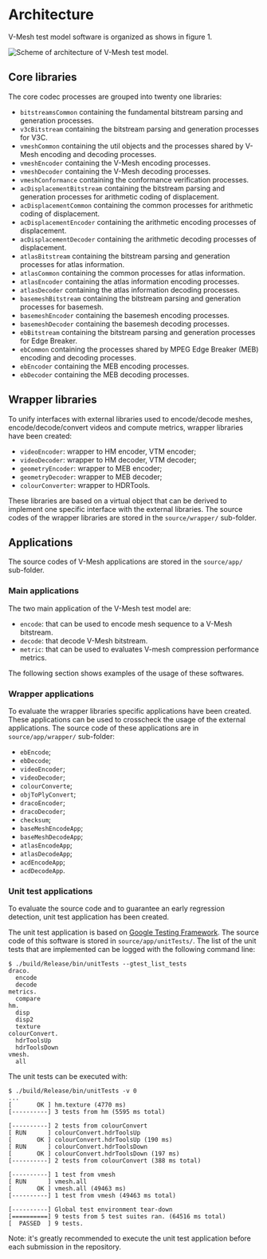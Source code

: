 <!--- Architecture  --->
# Architecture 

V-Mesh test model software is organized as shows in figure 1.

![Scheme of architecture of V-Mesh test model.](images/architecture.png)

## Core libraries

The core codec processes are grouped into twenty one libraries:

- `bitstreamsCommon` containing the fundamental bitstream parsing and generation processes.
- `v3cBitstream` containing the bitstream parsing and generation processes for V3C.
- `vmeshCommon` containing the util objects and the processes shared by V-Mesh encoding and decoding processes.
- `vmeshEncoder` containing the V-Mesh encoding processes.
- `vmeshDecoder` containing the V-Mesh decoding processes.
- `vmeshConformance` containing the conformance verification processes.
- `acDisplacementBitstream` containing the bitstream parsing and generation processes for arithmetic coding of displacement.
- `acDisplacementCommon` containing the common processes for arithmetic coding of displacement.
- `acDisplacementEncoder` containing the arithmetic encoding processes of displacement.
- `acDisplacementDecoder` containing the arithmetic decoding processes of displacement.
- `atlasBitstream` containing the bitstream parsing and generation processes for atlas information.
- `atlasCommon` containing the common processes for atlas information.
- `atlasEncoder` containing the atlas information encoding processes.
- `atlasDecoder` containing the atlas information decoding processes.
- `basemeshBitstream` containing the bitstream parsing and generation processes for basemesh.
- `basemeshEncoder` containing the basemesh encoding processes.
- `basemeshDecoder` containing the basemesh decoding processes.
- `ebBitstream` containing the bitstream parsing and generation processes for Edge Breaker.
- `ebCommon` containing the processes shared by MPEG Edge Breaker (MEB) encoding and decoding processes.
- `ebEncoder` containing the MEB encoding processes.
- `ebDecoder` containing the MEB decoding processes.

## Wrapper libraries
 
To unify interfaces with external libraries used to encode/decode meshes, encode/decode/convert videos and compute metrics, wrapper libraries
have been created:

- `videoEncoder`: wrapper to HM encoder, VTM encoder;
- `videoDecoder`: wrapper to HM decoder, VTM decoder;
- `geometryEncoder`: wrapper to MEB encoder; 
- `geometryDecoder`: wrapper to MEB decoder;
- `colourConverter`: wrapper to HDRTools.

These libraries are based on a virtual object that can be derived to implement one specific interface with the external libraries. The source codes of the wrapper libraries are stored in the `source/wrapper/` sub-folder.

## Applications 

The source codes of V-Mesh applications are stored in the `source/app/` sub-folder. 

### Main applications

The two main application of the V-Mesh test model are: 

- `encode`: that can be used to encode mesh sequence to a V-Mesh bitstream.
- `decode`: that decode V-Mesh bitstream.
- `metric`: that can be used to evaluates V-mesh compression performance metrics.

The following section shows examples of the usage of these softwares.

### Wrapper applications

To evaluate the wrapper libraries specific applications have been created. These applications can be used to crosscheck the usage of the external applications. The source code of these applications are in `source/app/wrapper/` sub-folder: 

- `ebEncode`;
- `ebDecode`;
- `videoEncoder`;
- `videoDecoder`;
- `colourConverte`;
- `objToPlyConvert`;
- `dracoEncoder`;
- `dracoDecoder`;
- `checksum`;
- `baseMeshEncodeApp`;
- `baseMeshDecodeApp`;
- `atlasEncodeApp`;
- `atlasDecodeApp`;
- `acdEncodeApp`;
- `acdDecodeApp`.

### Unit test applications

To evaluate the source code and to guarantee an early regression detection, unit test application has been created. 

The unit test application is based on [Google Testing Framework](https://github.com/google/googletest). The source code of this software is stored in `source/app/unitTests/`. 
The list of the unit tests that are implemented can be logged with the following command line:

```console
$ ./build/Release/bin/unitTests --gtest_list_tests
draco.
  encode
  decode
metrics.
  compare
hm.
  disp
  disp2
  texture
colourConvert.
  hdrToolsUp
  hdrToolsDown
vmesh.
  all
```

The unit tests can be executed with:
```console
$ ./build/Release/bin/unitTests -v 0
... 
[       OK ] hm.texture (4770 ms)
[----------] 3 tests from hm (5595 ms total)

[----------] 2 tests from colourConvert
[ RUN      ] colourConvert.hdrToolsUp
[       OK ] colourConvert.hdrToolsUp (190 ms)
[ RUN      ] colourConvert.hdrToolsDown
[       OK ] colourConvert.hdrToolsDown (197 ms)
[----------] 2 tests from colourConvert (388 ms total)

[----------] 1 test from vmesh
[ RUN      ] vmesh.all
[       OK ] vmesh.all (49463 ms)
[----------] 1 test from vmesh (49463 ms total)

[----------] Global test environment tear-down
[==========] 9 tests from 5 test suites ran. (64516 ms total)
[  PASSED  ] 9 tests.
```

Note: it's greatly recommended to execute the unit test application before each submission in the repository.
